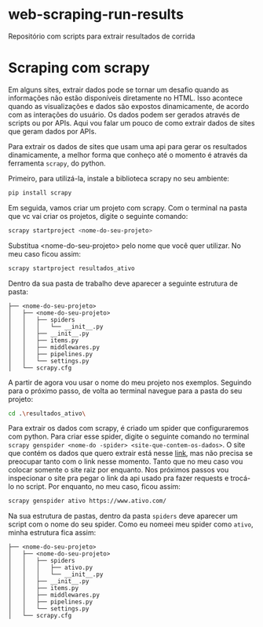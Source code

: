 # web-scraping-run-results
Repositório com  scripts para extrair resultados de corrida

# Scraping com scrapy

Em alguns sites, extrair dados pode se tornar um desafio quando as informações não estão disponíveis diretamente no HTML. Isso acontece quando as visualizações e dados são expostos dinamicamente, de acordo com as interações do usuário. Os dados podem ser gerados através de scripts ou por APIs. Aqui vou falar um pouco de como extrair dados de sites que geram dados por APIs.

Para extrair os dados de sites que usam uma api para gerar os resultados dinamicamente, a melhor forma que conheço até o momento é através da ferramenta `scrapy`, do python.

Primeiro, para utilizá-la, instale a biblioteca scrapy no seu ambiente:

```bash
pip install scrapy
```

Em seguida, vamos criar um projeto com scrapy. Com o terminal na pasta que vc vai criar os projetos, digite o seguinte comando:
```bash
scrapy startproject <nome-do-seu-projeto>
```

Substitua \<nome-do-seu-projeto\> pelo nome que você quer utilizar. No meu caso ficou assim:

```bash
scrapy startproject resultados_ativo
```

Dentro da sua pasta de trabalho deve aparecer a seguinte estrutura de pasta:
```
├── <nome-do-seu-projeto>
│   ├── <nome-do-seu-projeto>
│   │   ├── spiders
│   │   │   └── __init__.py
│   │   ├── __init__.py
│   │   ├── items.py
│   │   ├── middlewares.py
│   │   ├── pipelines.py
│   │   └── settings.py
│   └── scrapy.cfg
```

A partir de agora vou usar o nome do meu projeto nos exemplos. Seguindo para o próximo passo, de volta ao terminal navegue para a pasta do seu projeto:
```bash
cd .\resultados_ativo\ 
```
Para extrair os dados com scrapy, é criado um spider que configuraremos com python. Para criar esse spider, digite o seguinte comando no terminal `scrapy genspider <nome-do -spider> <site-que-contem-os-dados>`. O site que contém os dados que quero extrair está nesse [link](https://www.ativo.com/calendario/eventos/america-do-sul/br/mg/belo-horizonte/corrida-de-rua/38542/circuito-das-estacoes-2023-primavera-belo-horizonte/), mas não precisa se preocupar tanto com o link nesse momento. Tanto que no meu caso vou colocar somente o site raiz por enquanto. Nos próximos passos vou inspecionar o site pra pegar o link da api usado pra fazer requests e trocá-lo no script. Por enquanto, no meu caso, ficou assim:
```bash
scrapy genspider ativo https://www.ativo.com/
```

Na sua estrutura de pastas, dentro da pasta `spiders` deve aparecer um script com o nome do seu spider. Como eu nomeei meu spider como `ativo`, minha estrutura fica assim:

```
├── <nome-do-seu-projeto>
│   ├── <nome-do-seu-projeto>
│   │   ├── spiders
│   │   │   ├── ativo.py
│   │   │   └── __init__.py
│   │   ├── __init__.py
│   │   ├── items.py
│   │   ├── middlewares.py
│   │   ├── pipelines.py
│   │   └── settings.py
│   └── scrapy.cfg
```
